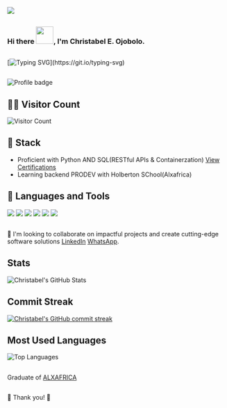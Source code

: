 ![](https://img.shields.io/badge/Microverse-blueviolet)
##

### Hi there <img src="https://emoji.gg/assets/emoji/wavegif_1860.gif" width="40" height="40"/>, I'm Christabel E. Ojobolo.

##

[![Typing SVG](https://readme-typing-svg.herokuapp.com?font=Popins&duration=4700&color=E8A44FED&lines=Over+3+years+of+active+experience.;I+build+cutting+edge+business+logic+.;Always+eager+to+learn+new+technologies.;I+am+open+to+new+opportunities+collaborations+that+challenge+my+skill+and+drive+innovations.)](https://git.io/typing-svg)

##

![Profile badge](https://www.codewars.com/users/Chrissie22/badges/large)

## 👱‍♀️ Visitor Count
![Visitor Count](https://profile-counter.glitch.me/Anny85-code/count.svg)

##
## 🥇 Stack
- Proficient with Python AND SQL(RESTful APIs & Containerzation) [View Certifications](https://drive.google.com/drive/folders/1GebT0dMvzHrqWODF4y52gDppszHZ5gvO?usp=sharing)
- Learning backend PRODEV with Holberton SChool(Alxafrica)

##
## 🥇 Languages and Tools
![](https://img.shields.io/badge/PYTHON-Django-brightgreen) ![](https://img.shields.io/badge/Git-GitBash-green) ![](https://img.shields.io/badge/git-Git-brightgreen) ![](https://img.shields.io/badge/HTML-haml-yellow) ![](https://img.shields.io/badge/HTML5-SemanticTAGS-orange) ![](https://img.shields.io/badge/DevOps-Containerization-brightgreen)

##

👯 I'm looking to collaborate on impactful projects and create cutting-edge software solutions [LinkedIn](https://www.linkedin.com/in/christabelojobolo/) [WhatsApp](https://wa.me/2347012291103).

## 
## Stats 
![Christabel's GitHub Stats](https://github-readme-stats.vercel.app/api?username=Chrissie22&show_icons=true&locale=en&theme=tokyonight)

## 
 ## Commit Streak
[![Christabel's GitHub commit streak](https://github-readme-streak-stats.herokuapp.com/?user=Chrissie22&theme=tokyonight)](https://git.io/streak-stats)

 ## Most Used Languages
![Top Languages](https://github-readme-stats.vercel.app/api/top-langs?username=Chrissie22&show_icons=true&locale=en&layout=compact&theme=tokyonight)

## 
Graduate of [ALXAFRICA](https://www.linkedin.com/search/results/all/?fetchDeterministicClustersOnly=true&heroEntityKey=urn%3Ali%3Aorganization%3A29117326&keywords=alx_africa%20&origin=RICH_QUERY_SUGGESTION&position=0&searchId=df2efced-a954-4970-9cc1-66588a3d318d&sid=Oov&spellCorrectionEnabled=false)

## 
🤝 Thank you! 🤝